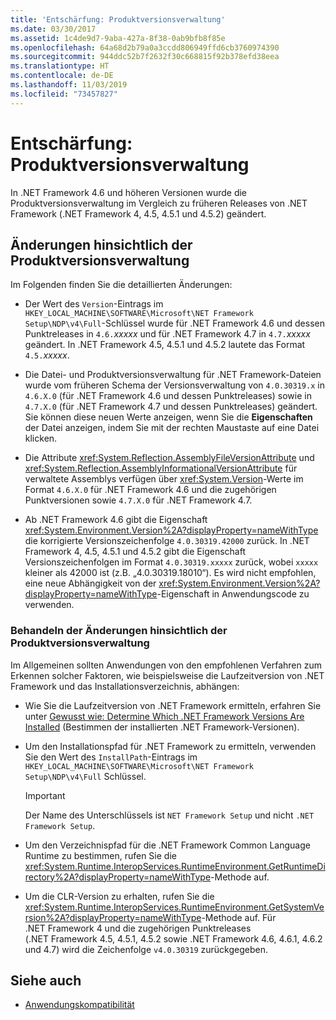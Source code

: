 ```yaml
---
title: 'Entschärfung: Produktversionsverwaltung'
ms.date: 03/30/2017
ms.assetid: 1c4de9d7-9aba-427a-8f38-0ab9bfb8f85e
ms.openlocfilehash: 64a68d2b79a0a3ccdd806949ffd6cb3760974390
ms.sourcegitcommit: 944ddc52b7f2632f30c668815f92b378efd38eea
ms.translationtype: HT
ms.contentlocale: de-DE
ms.lasthandoff: 11/03/2019
ms.locfileid: "73457827"
---
```

# <a name="mitigation-product-versioning"></a>Entschärfung: Produktversionsverwaltung

In .NET Framework 4.6 und höheren Versionen wurde die Produktversionsverwaltung im Vergleich zu früheren Releases von .NET Framework (.NET Framework 4, 4.5, 4.5.1 und 4.5.2) geändert.

## <a name="product-versioning-changes"></a>Änderungen hinsichtlich der Produktversionsverwaltung

Im Folgenden finden Sie die detaillierten Änderungen:

- Der Wert des `Version`-Eintrags im `HKEY_LOCAL_MACHINE\SOFTWARE\Microsoft\NET Framework Setup\NDP\v4\Full`-Schlüssel wurde für .NET Framework 4.6 und dessen Punktreleases in `4.6.`*xxxxx* und für .NET Framework 4.7 in `4.7.`*xxxxx* geändert. In .NET Framework 4.5, 4.5.1 und 4.5.2 lautete das Format `4.5.`*xxxxx*.

- Die Datei- und Produktversionsverwaltung für .NET Framework-Dateien wurde vom früheren Schema der Versionsverwaltung von `4.0.30319.x` in `4.6.X.0` (für .NET Framework 4.6 und dessen Punktreleases) sowie in `4.7.X.0` (für .NET Framework 4.7 und dessen Punktreleases) geändert. Sie können diese neuen Werte anzeigen, wenn Sie die **Eigenschaften** der Datei anzeigen, indem Sie mit der rechten Maustaste auf eine Datei klicken.

- Die Attribute <xref:System.Reflection.AssemblyFileVersionAttribute> und <xref:System.Reflection.AssemblyInformationalVersionAttribute> für verwaltete Assemblys verfügen über <xref:System.Version>-Werte im Format `4.6.X.0` für .NET Framework 4.6 und die zugehörigen Punktversionen sowie `4.7.X.0` für .NET Framework 4.7.

- Ab .NET Framework 4.6 gibt die Eigenschaft <xref:System.Environment.Version%2A?displayProperty=nameWithType> die korrigierte Versionszeichenfolge `4.0.30319.42000` zurück. In .NET Framework 4, 4.5, 4.5.1 und 4.5.2 gibt die Eigenschaft Versionszeichenfolgen im Format `4.0.30319.xxxxx` zurück, wobei `xxxxx` kleiner als 42000 ist (z.B. „4.0.30319.18010“). Es wird nicht empfohlen, eine neue Abhängigkeit von der <xref:System.Environment.Version%2A?displayProperty=nameWithType>-Eigenschaft in Anwendungscode zu verwenden.

### <a name="handling-the-product-versioning-changes"></a>Behandeln der Änderungen hinsichtlich der Produktversionsverwaltung

Im Allgemeinen sollten Anwendungen von den empfohlenen Verfahren zum Erkennen solcher Faktoren, wie beispielsweise die Laufzeitversion von .NET Framework und das Installationsverzeichnis, abhängen:

- Wie Sie die Laufzeitversion von .NET Framework ermitteln, erfahren Sie unter [ Gewusst wie: Determine Which .NET Framework Versions Are Installed](how-to-determine-which-versions-are-installed.md) (Bestimmen der installierten .NET Framework-Versionen).

- Um den Installationspfad für .NET Framework zu ermitteln, verwenden Sie den Wert des `InstallPath`-Eintrags im `HKEY_LOCAL_MACHINE\SOFTWARE\Microsoft\NET Framework Setup\NDP\v4\Full` Schlüssel.

  > [!IMPORTANT]
  > Der Name des Unterschlüssels ist `NET Framework Setup` und nicht `.NET Framework Setup`.

- Um den Verzeichnispfad für die .NET Framework Common Language Runtime zu bestimmen, rufen Sie die <xref:System.Runtime.InteropServices.RuntimeEnvironment.GetRuntimeDirectory%2A?displayProperty=nameWithType>-Methode auf.

- Um die CLR-Version zu erhalten, rufen Sie die <xref:System.Runtime.InteropServices.RuntimeEnvironment.GetSystemVersion%2A?displayProperty=nameWithType>-Methode auf.   Für .NET Framework 4 und die zugehörigen Punktreleases (.NET Framework 4.5, 4.5.1, 4.5.2 sowie .NET Framework 4.6, 4.6.1, 4.6.2 und 4.7) wird die Zeichenfolge `v4.0.30319` zurückgegeben.

## <a name="see-also"></a>Siehe auch

- [Anwendungskompatibilität](application-compatibility.md)
